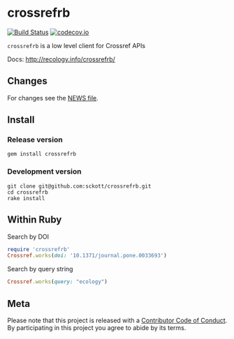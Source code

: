 crossrefrb
=========

[![Build Status](https://api.travis-ci.org/sckott/crossrefrb.png)](https://travis-ci.org/sckott/crossrefrb)
[![codecov.io](http://codecov.io/github/sckott/crossrefrb/coverage.svg?branch=master)](http://codecov.io/github/sckott/crossrefrb?branch=master)

`crossrefrb` is a low level client for Crossref APIs

Docs: http://recology.info/crossrefrb/

## Changes

For changes see the [NEWS file](https://github.com/sckott/crossrefrb/blob/master/NEWS.md).

## Install

### Release version

```
gem install crossrefrb
```

### Development version

```
git clone git@github.com:sckott/crossrefrb.git
cd crossrefrb
rake install
```

## Within Ruby

Search by DOI

```ruby
require 'crossrefrb'
Crossref.works(doi: '10.1371/journal.pone.0033693')
```

Search by query string

```ruby
Crossref.works(query: "ecology")
```

## Meta

Please note that this project is released with a [Contributor Code of Conduct](CONDUCT.md). By participating in this project you agree to abide by its terms.
